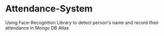 # Attendance-System
Using Face-Recognition Library to detect person's name and record their attendance in Mongo DB Atlas
